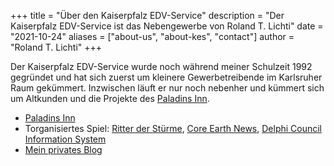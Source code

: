 +++
title = "Über den Kaiserpfalz EDV-Service"
description = "Der Kaiserpfalz EDV-Service ist das Nebengewerbe von Roland T. Lichti"
date = "2021-10-24"
aliases = ["about-us", "about-kes", "contact"]
author = "Roland T. Lichti"
+++

Der Kaiserpfalz EDV-Service wurde noch während meiner Schulzeit 1992 gegründet und hat sich zuerst um kleinere Gewerbetreibende im Karlsruher Raum gekümmert. Inzwischen läuft er nur noch nebenher und kümmert sich um Altkunden und die Projekte des [Paladins Inn](https://www.paladins-inn.de).

* [Paladins Inn](https://www.paladins-inn.de)
* Torganisiertes Spiel: [Ritter der Stürme](https://www.ritter-der-stuerme.de), [Core Earth News](https://www.core-earth-news.de), [Delphi Council Information System](https://www.delphi-council.org)
* [Mein privates Blog](https://www.lichti.de)
